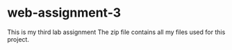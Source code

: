 # web-assignment-3
This is my third lab assignment
The zip file contains all my files used for this project.
